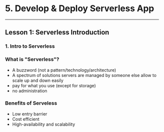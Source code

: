# 5. Develop & Deploy Serverless App
___

## Lesson 1: Serverless Introduction

### 1. Intro to Serverless 

### What is "Serverless"?
* A buzzword (not a pattern/technology/architecture)
* A spectrum of solutions
servers are managed by someone else
allow to scale up and down easily
* pay for what you use (except for storage)
* no administration

### Benefits of Serveless
* Low entry barrier
* Cost efficient
* High-availability and scalability

